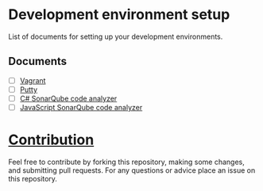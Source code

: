 # Development environment setup

List of documents for setting up your development environments.

## Documents

- [ ] [Vagrant](https://github.com/nemanjapetrovic/dev-env-setup/blob/master/Vagrant.md)
- [ ] [Putty](https://github.com/nemanjapetrovic/dev-env-setup/blob/master/Putty.md)
- [ ] [C# SonarQube code analyzer](https://github.com/nemanjapetrovic/dev-env-setup/blob/master/C%23-SonarQube.md)
- [ ] [JavaScript SonarQube code analyzer]()

# [Contribution](https://github.com/nemanjapetrovic/dev-env-setup/blob/master/CONTRIBUTING.md)

Feel free to contribute by forking this repository, making some changes, and submitting pull requests. For any questions or advice place an issue on this repository.
